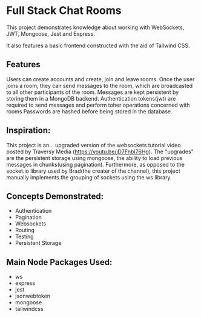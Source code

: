 # Full Stack Chat Rooms

This project demonstrates knowledge about working with WebSockets, JWT, Mongoose, Jest and Express.

It also features a basic frontend constructed with the aid of Tailwind CSS.

## Features

Users can create accounts and create, join and leave rooms. Once the user joins a room, they can send messages to the room, which are broadcasted to all other participants of the room.
Messages are kept persistent by storing them in a MongoDB backend. Authentication tokens(jwt) are required to send messages and perform toher operations concerned with rooms
Passwords are hashed before being stored in the database.

## Inspiration:
This project is an... upgraded version of the websockets tutorial video posted by Traversy Media (https://youtu.be/jD7FnbI76Hg). 
The "upgrades" are the persistent storage using mongoose, the ability to load previous messages in chunks(using pagination).
Furthermore, as opposed to the socket.io library used by Brad(the creater of the channel), this project manually implements the grouping of sockets using the ws library.

## Concepts Demonstrated:
- Authentication
- Pagination
- Websockets
- Routing
- Testing
- Persistent Storage

## Main Node Packages Used:

- ws 
- express
- jest
- jsonwebtoken
- mongoose
- tailwindcss

